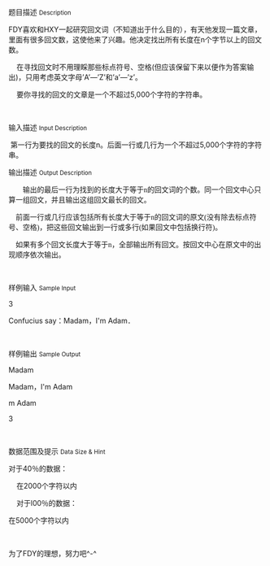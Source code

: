 <div class="panel panel-default">
<div class="area-title">
<span>
题目描述
<small>Description</small>
</span></div>
<div class="panel-body">

<p style=""><span style="">FDY</span><span style="">喜欢和HXY一起研究回文词</span><span style="">（不知道出于什么目的）</span><span style="">，有天他发现一篇文章，里面有很多回文数，这使他来了兴趣。他决定找出所有长度在n个字节以上的回文数。</span></p><p><span style="">    </span><span style="">在寻找回文时不用理睬那些标点符号、空格(但应该保留下来以便作为答案输出)，只用考虑英文字母’A’—’Z’和’a’—’z’。</span></p><p><span style="">    </span><span style="">要你寻找的回文的文章是一个不超过5,000个字符的字符串。</span></p><p><br></p>

</div>
</div>

<div class="panel panel-default">
<div class="area-title">
<span>
输入描述
<small>Input Description</small>
</span></div>
<div class="panel-body">
<p><span style=""> 第一行为要找的回文的长度n。后面一行或几行为一个不超过5,000个字符的字符串。</span></p>

</div>
</div>
<div  class="panel panel-default">
<div class="area-title">
<span>
输出描述
<small>Output Description</small>
</span></div>
<div class="panel-body">

<p style="text-indent:28px"><span style="font-family: 宋体">输出的最后一行为找到的长度大于等于n的回文词的个数。同一个回文中心只算一组回文，并且输出这组回文最长的回文。</span></p><p><span style="font-family: 宋体">&nbsp;&nbsp;&nbsp; </span><span style="font-family: 宋体">前面一行或几行应该包括所有长度大于等于n的回文词的原文(没有除去标点符号、空格)，把这些回文输出到一行或多行(如果回文中包括换行符)。</span></p><p><span style="font-family: 宋体">&nbsp;&nbsp;&nbsp; </span><span style="font-family: 宋体">如果有多个回文长度大于等于n，全部输出所有回文。按回文中心在原文中的出现顺序依次输出。</span></p><p><br/></p>

</div>
</div>


<div class="panel panel-default">
<div class="area-title">
<span>
样例输入
<small>Sample Input</small>
</span></div>
<div class="panel-body">
<p style=""><span style="">3</span></p><p style=""><span style="">Confucius say</span><span style="">：Madam，I'm Adam．</span></p><p><br></p>

</div>
</div>

<div class="panel panel-default">
<div class="area-title">
<span>
样例输出
<small>Sample Output</small>
</span></div>
<div class="panel-body">
<p style=""><span style="">Madam</span></p><p style=""><span style="">Madam</span><span style="">，I'm Adam</span></p><p style=""><span style="">m Adam</span></p><p style=""><span style="">3</span></p><p><br></p>

</div>
</div>

<div class="panel panel-default">
<div class="area-title">
<span>
数据范围及提示
<small>Data Size & Hint</small>
</span></div>
<div class="panel-body">
<p><span style="">对于40％的数据：</span></p><p><span style="">    </span><span style="">在2000个字符以内</span></p><p><span style="">    </span><span style="">对于l00％的数据：</span></p><p style=""><span style="">在5000个字符以内</span></p><p><br></p><p>为了FDY的理想，努力吧^-^</p>
</div>
</div>